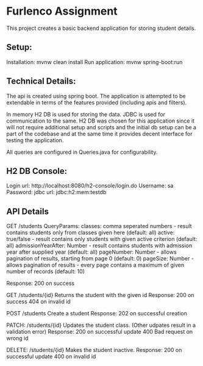 # Furlenco Assignment

This project creates a basic backend application for storing student details. 

## Setup:

Installation:   mvnw clean install
Run application: mvnw spring-boot:run

## Technical Details:

The api is created using spring boot. The application is attempted to be extendable in terms of the features provided (including apis 
and filters). 

In memory H2 DB is used for storing the data. JDBC is used for communication to the same. H2 DB was chosen for this application since it will not
require additional setup and scripts and the initial db setup can be a part of the codebase and at the same time it provides decent interface
for testing the application.

All queries are configured in Queries.java for configurability.

## H2 DB Console:
Login url: http://localhost:8080/h2-console/login.do
Username: sa
Password: <blank>
jdbc url: jdbc:h2:mem:testdb

## API Details

GET /students
QueryParams:
  classes: comma seperated numbers - result contains students only from classes given here (default: all)
  active: true/false - result contains only students with given active criterion (default: all)
  admissionYearAfter: Number - result contains students with admission year after supplied year (default: all)
  pageNumber: Number - allows pagination of results, starting from page 0 (default: 0)
  pageSize: Number - allows pagination of results - every page contains a maximum of given number of records (default: 10)

Response: 200 on success


GET /students/{id}
Returns the student with the given id
Response:
  200 on success
  404 on invalid id

POST /students
Create a student
Response:
  202 on successful creation

PATCH: /students/{id}
Updates the student class. (Other udpates result in a validation error)
Response: 
  200 on successful update
  400 Bad request on wrong id

DELETE: /students/{id}
Makes the student inactive.
Response:
  200 on successful update
  400 on invalid id
